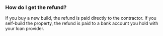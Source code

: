 ###  How do I get the refund?

If you buy a new build, the refund is paid directly to the contractor. If you
self-build the property, the refund is paid to a bank account you hold with
your loan provider.
